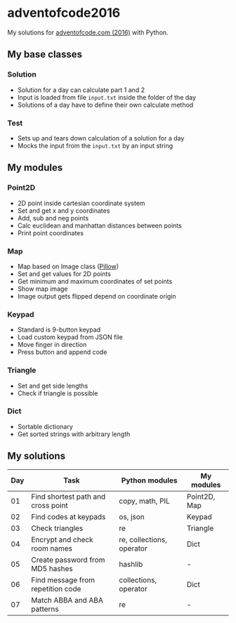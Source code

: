 # adventofcode2016
My solutions for [adventofcode.com (2016)](http://adventofcode.com/2016) with Python.

## My base classes
### Solution
- Solution for a day can calculate part 1 and 2
- Input is loaded from file `input.txt` inside the folder of the day
- Solutions of a day have to define their own calculate method

### Test
- Sets up and tears down calculation of a solution for a day
- Mocks the input from the `input.txt` by an input string

## My modules
### Point2D
- 2D point inside cartesian coordinate system
- Set and get x and y coordinates
- Add, sub and neg points
- Calc euclidean and manhattan distances between points
- Print point coordinates

### Map
- Map based on Image class ([Pillow](http://python-pillow.org))
- Set and get values for 2D points
- Get minimum and maximum coordinates of set points
- Show map image
- Image output gets flipped depend on coordinate origin

### Keypad
- Standard is 9-button keypad
- Load custom keypad from JSON file
- Move finger in direction
- Press button and append code

### Triangle
- Set and get side lengths
- Check if triangle is possible

### Dict
- Sortable dictionary
- Get sorted strings with arbitrary length

## My solutions
| Day | Task | Python modules | My modules |
| --- | ---- | -------------- | ---------- |
| 01 | Find shortest path and cross point | copy, math, PIL | Point2D, Map |
| 02 | Find codes at keypads | os, json | Keypad |
| 03 | Check triangles | re | Triangle |
| 04 | Encrypt and check room names | re, collections, operator | Dict |
| 05 | Create password from MD5 hashes | hashlib | - |
| 06 | Find message from repetition code | collections, operator | Dict |
| 07 | Match ABBA and ABA patterns | re | - |
